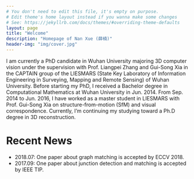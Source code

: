 ```yaml
---
# You don't need to edit this file, it's empty on purpose.
# Edit theme's home layout instead if you wanna make some changes
# See: https://jekyllrb.com/docs/themes/#overriding-theme-defaults
layout: page
title: "Welcome"
description: "Homepage of Nan Xue (薛楠)"
header-img: "img/cover.jpg"
---
```

I am currently a PhD candidate in Wuhan University majoring 3D computer vision under the supervision with Prof. Liangpei Zhang and Gui-Song Xia in the CAPTAIN group of the LIESMARS (State Key Laboratory of Information Engineering in Surveying, Mapping and Remote Sensing) of Wuhan University. Before starting my PhD, I received a Bachelor degree in Computational Mathematics at Wuhan University in Jun. 2014. From Sep. 2014 to Jun. 2016, I have worked as a master student in LIESMARS with Prof. Gui-Song Xia on structure-from-motion (SfM) and visual correspondence. Currently, I’m continuing my studying toward a Ph.D degree in 3D reconstruction.

# Recent News

- 2018.07: One paper about graph matching is accepted by ECCV 2018.
- 2017.09: One paper about junction detection and matching is accepted by IEEE TIP.
